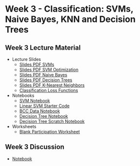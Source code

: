 # Week 3 - Classification: SVMs, Naive Bayes, KNN and Decision Trees

## Week 3 Lecture Material
- Lecture Slides
    - [Slides PDF SVMs](https://drive.google.com/file/d/1lcBMO3f261syydqj8r0xEoU4qaIvPd5y/view?usp=sharing)
    - [Slides PDF SVM Optimization](https://drive.google.com/file/d/1an3mPRIApKnstBkSpqAv8ghC1m7hhGWi/view?usp=sharing)
    - [Slides PDF Naive Bayes](https://drive.google.com/file/d/1WpLHeOAW2n1B9_DcLvwzytAx2ME9_PK3/view?usp=sharing)
    - [Slides PDF Decision Trees](https://drive.google.com/file/d/1dLZ_KnupHEHkSQ7ncm3AsbKhmy6Zy7YU/view?usp=sharing)
    - [Slides PDF K-Nearest Neighbors](https://drive.google.com/file/d/1MOfv-3MUhmljkTD4jAfYSoA76db5-u3Q/view?usp=sharing)
    - [Classification Loss Functions](https://drive.google.com/file/d/1W8TrD_CtBSI5iBZ2U8otsfnshS1JSQ0t/view?usp=sharing)
- Notebooks
    - [SVM Notebook](https://colab.research.google.com/drive/1dJ7MmruKZAhBEYyUvh63IRHo5XWEHUO2?usp=sharing)
    - [Linear SVM Starter Code](https://colab.research.google.com/drive/1og4puP2HKl1oNd1WpepOnOeJ50sJ6UkH?usp=sharing)
    - [BCC Data Notebook](https://colab.research.google.com/drive/1ksEGL7SJ_wutCIyPYx7Loe5EPdOij6dJ?usp=sharing)
    - [Decision Tree Notebook](https://colab.research.google.com/drive/1OptVsB2DknM0rG3sQdZ-BIz7Vseu5fum?usp=sharing)
    - [Decision Tree Scratch Notebook](https://colab.research.google.com/drive/1PKweOlRDaFI8GZ222odxu2pztfsBV98l?usp=sharing)
- Worksheets
    - [Blank Participation Worksheet](https://drive.google.com/file/d/1AixFWcweyiHu_42doUkDTWcicPvB7EgQ/view?usp=sharing)
## Week 3 Discussion
- [Notebook](https://drive.google.com/file/d/1nnm2uJ1FBJ6KkpVil1ZKXbLjqnxNzAC1/view?usp=sharing)
<!--
- [Slides](https://drive.google.com/file/d/1tVfwSoBPsZyJgLUVCXj_-iOBfl4G-1VE/view?usp=sharing)
- [Notebook](https://colab.research.google.com/drive/1PefCFZWEqd_QVf1eiLq0z_AChuLAKJgB?usp=sharing)
## Week 6 Discussion
- [Slides](https://drive.google.com/file/d/1N4fftaTgRtvIUT8AB_mEvSQ66L-IPPUL/view?usp=sharing)
- [Notebook](https://colab.research.google.com/drive/1kvchM4D-DhNNWZskUXtHevabqqMRey_0?usp=sharing)
